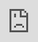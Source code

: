 ```yaml
---
title: Society Reset Button
excerpt: A speculative fictional device that displays the state of Society and invites you to reset it.
collection: expressions
permalink: /expressions/society-reset-button/ 
---
```


<div style=""><iframe src="https://player.vimeo.com/video/1056455019?title=0&amp;byline=0&amp;portrait=0&amp;badge=0&amp;autopause=0&amp;player_id=0&amp;app_id=58479" frameborder="0" allow="autoplay; fullscreen; picture-in-picture; clipboard-write; encrypted-media" style="position:absolute;top:0;left:0;width:100%;height:100%;" title="Society Reset Button"></iframe></div><script src="https://player.vimeo.com/api/player.js"></script>
